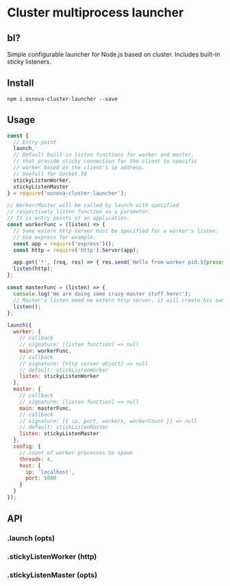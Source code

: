 # Cluster multiprocess launcher

## bI?

Simple configurable launcher for Node.js based on cluster. Includes built-in sticky listeners.

## Install

`npm i osnova-cluster-launcher --save`

## Usage

```javascript
const {
  // Entry point
  launch,
  // Default built-in listen functions for worker and master,
  // that provide sticky connection for the client to specific
  // worker based on the client's ip address.
  // Usefull for Socket.IO
  stickyListenWorker,
  stickyListenMaster
} = require('osnova-cluster-launcher');

// Worker/Master will be called by launch with specified
// respectively listen function as a parameter.
// It is entry points of an application.
const workerFunc = (listen) => {
  // Some extern http server must be specified for a worker's listen.
  // Use express for example.
  const app = require('express')();
  const http = require('http').Server(app);

  app.get('*', (req, res) => { res.send(`Hello from worker pid:${process.pid}`); });
  listen(http);
};

const masterFunc = (listen) => {
  console.log('We are doing some crazy master stuff here!');
  // Master's listen need no extern http server, it will create his own.
  listen();
};

launch({
  worker: {
    // callback
    // signature: [listen function] => null
    main: workerFunc,
    // callback
    // signature: [http server object] => null
    // default: stickListenWorker
    listen: stickyListenWorker
  },
  master: {
    // callback
    // signature: [listen function] => null
    main: masterFunc,
    // callback
    // signature: [{ ip, port, workers, workerCount }] => null
    // default: stickListenMaster
    listen: stickyListenMaster
  },
  config: {
    // count of worker processes to spawn
    threads: 4,
    host: {
      ip: 'localhost',
      port: 5000
    }
  }
});
```

## API

### .launch (opts)
### .stickyListenWorker (http)
### .stickyListenMaster (opts)
